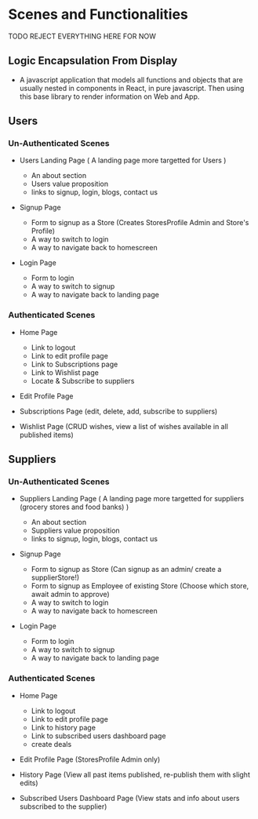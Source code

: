 # Scenes and Functionalities
TODO REJECT EVERYTHING HERE FOR NOW
## Logic Encapsulation From Display

- A javascript application that models all functions and objects that are usually nested in components in React, in pure javascript. Then using this base library to render information on Web and App.

## Users

### Un-Authenticated Scenes
- Users Landing Page ( A landing page more targetted for Users )
  * An about section
  * Users value proposition
  * links to signup, login, blogs, contact us 
  
- Signup Page
  * Form to signup as a Store (Creates StoresProfile Admin and Store's Profile)
  * A way to switch to login
  * A way to navigate back to homescreen
  
- Login Page
  * Form to login
  * A way to switch to signup
  * A way to navigate back to landing page

### Authenticated Scenes
- Home Page
  * Link to logout
  * Link to edit profile page
  * Link to Subscriptions page
  * Link to Wishlist page
  * Locate & Subscribe to suppliers

- Edit Profile Page

- Subscriptions Page (edit, delete, add, subscribe to suppliers)

- Wishlist Page (CRUD wishes, view a list of wishes available in all published items)
  
## Suppliers

### Un-Authenticated Scenes
- Suppliers Landing Page ( A landing page more targetted for suppliers (grocery stores and food banks) )
  * An about section
  * Suppliers value proposition
  * links to signup, login, blogs, contact us
  
- Signup Page
  * Form to signup as Store (Can signup as an admin/ create a supplierStore!)
  * Form to signup as Employee of existing Store (Choose which store, await admin to approve)
  * A way to switch to login
  * A way to navigate back to homescreen 
  
- Login Page
  * Form to login
  * A way to switch to signup
  * A way to navigate back to landing page

### Authenticated Scenes
- Home Page
  * Link to logout
  * Link to edit profile page
  * Link to history page
  * Link to subscribed users dashboard page
  * create deals
 
- Edit Profile Page (StoresProfile Admin only)

- History Page (View all past items published, re-publish them with slight edits)

- Subscribed Users Dashboard Page (View stats and info about users subscribed to the supplier)

